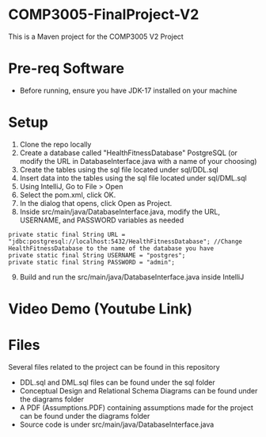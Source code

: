 # COMP3005-FinalProject-V2
This is a Maven project for the COMP3005 V2 Project 

# Pre-req Software
- Before running, ensure you have JDK-17 installed on your machine

# Setup 
1. Clone the repo locally
2. Create a database called "HealthFitnessDatabase" PostgreSQL (or modify the URL in DatabaseInterface.java with a name of your choosing)
3. Create the tables using the sql file located under sql/DDL.sql
4. Insert data into the tables using the sql file located under sql/DML.sql
5. Using IntelliJ, Go to File > Open
6. Select the pom.xml, click OK.
7. In the dialog that opens, click Open as Project.
8. Inside src/main/java/DatabaseInterface.java, modify the URL, USERNAME, and PASSWORD variables as needed
```
private static final String URL = "jdbc:postgresql://localhost:5432/HealthFitnessDatabase"; //Change HealthFitnessDatabase to the name of the database you have
private static final String USERNAME = "postgres";
private static final String PASSWORD = "admin";
```
9. Build and run the src/main/java/DatabaseInterface.java inside IntelliJ

# Video Demo (Youtube Link)

# Files
Several files related to the project can be found in this repository
- DDL.sql and DML.sql files can be found under the sql folder
- Conceptual Design and Relational Schema Diagrams can be found under the diagrams folder
- A PDF (Assumptions.PDF) containing assumptions made for the project can be found under the diagrams folder
- Source code is under src/main/java/DatabaseInterface.java


